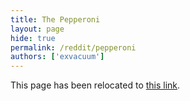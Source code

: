 ```yaml
---
title: The Pepperoni
layout: page
hide: true
permalink: /reddit/pepperoni
authors: ['exvacuum']
---
```

<html>
<head>
    <script type="text/javascript">
        window.location.replace("../reddit#pepperoni");
    </script>
</head>
<body>
<p>This page has been relocated to <a href="../reddit#pepperoni">this link</a>.</p>
</body>
</html>
